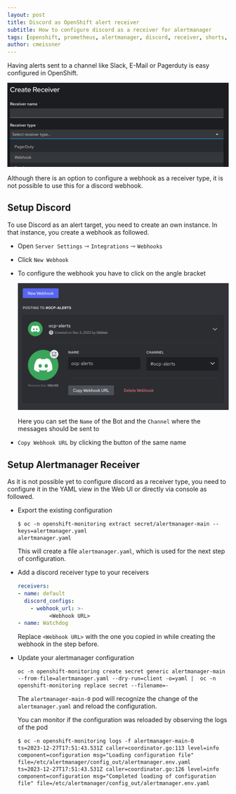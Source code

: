 ```yaml
---
layout: post
title: Discord as OpenShift alert receiver
subtitle: How to configure discord as a receiver for alertmanager
tags: [openshift, prometheus, alertmanager, discord, receiver, shorts, k8s]
author: cmeissner
---
```


Having alerts sent to a channel like Slack, E-Mail or Pagerduty is easy configured in OpenShift.

![Alertmanager receiver types](/assets/img/alertmanager_receiver_types.png)

Although there is an option to configure a webhook as a receiver type, it is not possible to use this for a discord webhook.

## Setup Discord

To use Discord as an alert target, you need to create an own instance. In that instance, you create a webhook as followed.

- Open `Server Settings` ⇾ `Integrations` ⇾ `Webhooks`
- Click `New Webhook`
- To configure the webhook you have to click on the angle bracket

  ![Discord webhook configuration](/assets/img/discord_webhook_configuration.png)

  Here you can set the `Name` of the Bot and the `Channel` where the messages should be sent to
- `Copy Webhook URL` by clicking the button of the same name

## Setup Alertmanager Receiver

As it is not possible yet to configure discord as a receiver type, you need to configure it in the YAML view in the Web UI or directly via console as followed.

- Export the existing configuration

  ```shell
  $ oc -n openshift-monitoring extract secret/alertmanager-main --keys=alertmanager.yaml
  alertmanager.yaml
  ```

  This will create a file `alertmanager.yaml`, which is used for the next step of configuration.

- Add a discord receiver type to your receivers

  ```yaml
  receivers:
  - name: default
    discord_configs:
      - webhook_url: >-
            <Webhook URL>
  - name: Watchdog
  ```

  Replace `<Webhook URL>` with the one you copied in while creating the webhook in the step before.

- Update your alertmanager configuration

  ```shell
  oc -n openshift-monitoring create secret generic alertmanager-main --from-file=alertmanager.yaml --dry-run=client -o=yaml |  oc -n openshift-monitoring replace secret --filename=-
  ```

  The `alertmanager-main-0` pod will recognize the change of the `alertmanager.yaml` and reload the configuration.

  You can monitor if the configuration was reloaded by observing the logs of the pod

  ```shell
  $ oc -n openshift-monitoring logs -f alertmanager-main-0
  ts=2023-12-27T17:51:43.531Z caller=coordinator.go:113 level=info component=configuration msg="Loading configuration file" file=/etc/alertmanager/config_out/alertmanager.env.yaml
  ts=2023-12-27T17:51:43.531Z caller=coordinator.go:126 level=info component=configuration msg="Completed loading of configuration file" file=/etc/alertmanager/config_out/alertmanager.env.yaml
  ```
